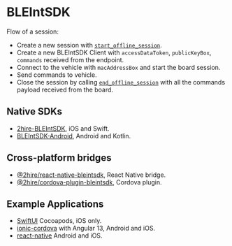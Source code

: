 # BLEIntSDK

Flow of a session:

- Create a new session with [`start_offline_session`](./endpoints.md#starting-a-offline-session).
- Create a new BLEIntSDK Client with `accessDataToken`, `publicKeyBox`, `commands` received from the endpoint.
- Connect to the vehicle with `macAddressBox` and start the board session.
- Send commands to vehicle.
- Close the session by calling [`end_offline_session`](./endpoints.md#ending-a-offline-session) with all the commands payload received from the board.

## Native SDKs

- [2hire-BLEIntSDK](../packages/sdk/ios/core), iOS and Swift.
- [BLEIntSDK-Android](../packages/sdk/android), Android and Kotlin.

## Cross-platform bridges

- [@2hire/react-native-bleintsdk](../packages/react-native-bleintsdk), React Native bridge.
- [@2hire/cordova-plugin-bleintsdk](../packages/cordova-plugin-bleintsdk), Cordova plugin.

## Example Applications

- [SwiftUI](../examples/ios) Cocoapods, iOS only.
- [ionic-cordova](../examples/ionic-cordova) with Angular 13, Android and iOS.
- [react-native](../examples/react-native) Android and iOS.
